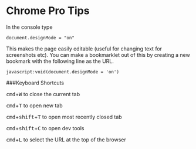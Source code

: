 Chrome Pro Tips
===============

In the console type 

`document.designMode = "on"`

This makes the page easily editable (useful for changing text for screenshots etc). You can make a bookmarklet out of this
by creating a new bookmark with the following line as the URL.

`javascript:void(document.designMode = 'on')`

###Keyboard Shortcuts


<kbd>cmd</kbd>+<kbd>W</kbd> to close the current tab

<kbd>cmd</kbd>+<kbd>T</kbd> to open new tab

<kbd>cmd</kbd>+<kbd>shift</kbd>+<kbd>T</kbd> to open most recently closed tab

<kbd>cmd</kbd>+<kbd>shift</kbd>+<kbd>C</kbd> to open dev tools

<kbd>cmd</kbd>+<kbd>L</kbd> to select the URL at the top of the browser